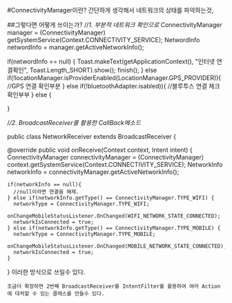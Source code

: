 
#ConnectivityManager이란?
 간단하게 생각해서 네트워크의 상태를 파악하는것,

##그렇다면 어떻게 쓰이는가?
  //*1. 부분적 네트워크 확인으로*
  ConnectivityManager manager = (ConnectivityManager) getSystemService(Context.CONNECTIVITY_SERVICE);
  NetwordInfo networdInfo = manager.getActiveNetworkInfo();

  if(networdInfo == null) {
    Toast.makeText(getApplicationContext(), "인터넷 연결확인", Toast.Length_SHORT).show();
    finish();
  } else if(!locationManager.isProviderEnabled(LocationManager.GPS_PROVIDER)){
    //GPS 연결 확인부분
  } else if(!bluetoothAdapter.isabled)){
    //블루투스 연결 체크 확인부부
  } else {

  }

  /*/2. BroadcastReceiver를 활용한 CallBack메소드*

 public class NetworkReceiver extends BroadcastReceiver {

@override
public void onReceive(Context context, Intent intent) {
  ConnectivityManager connectivityManager =
    (ConnectivityManager) context.getSystemService(Context.CONNECTIVITY_SERVICE);
    NetworkInfo networkInfo = connectivityManager.getActiveNetworkInfo();

    if(networkInfo == null){
      //null이라면 연결을 해제.
    } else if(networkInfo.getType() == ConnectivityManager.TYPE_WIFI) {
      networkType = ConnectivityManager.TYPE_WIFI;
      onChangeMobileStatusListener.OnChanged(WIFI_NETWORK_STATE_CONNECTED);
      networkIsConnected = true;
    } else if(networkInfo.getType() == ConnectivityManager.TYPE_MOBILE) {
      networkType = ConnectivityManager.TYPE_MOBILE;
      onChangeMobileStatusListener.OnChanged(MOBILE_NETWORK_STATE_CONNECTED);
      networkIsConnected = true;
    }
}
    이러한 방식으로 쓰일수 있다.

    조금더 확장하면 2번째 BroadcastReceiver를 IntentFilter를 활용하여 여러 Action에 대처할 수 있는 클래스를 만들수 있다.
